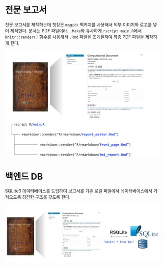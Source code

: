 # 전문 보고서

전문 보고서를 제작하는데 첫장은 `magick` 팩키지를 사용해서 외부 이미지와 로고를 넣어 제작한다. 문서는 PDF 파일이라... `Make`와 유사하게 `rscript main.R`에서 `knitr::render()` 함수를 사용해서 `.Rmd` 파일을 뜨게질하여 최종 PDF 파일을 제작하게 한다.

![](assets/front_rmarkdown.png)

# 백엔드 DB 

SQLite3 데이터베이스를 도입하여 보고서를 기존 로컬 파일에서 데이터베이스에서 가져오도록 강건한 구조를 갖도록 한다.

![](assets/pro_report_backend.png)
